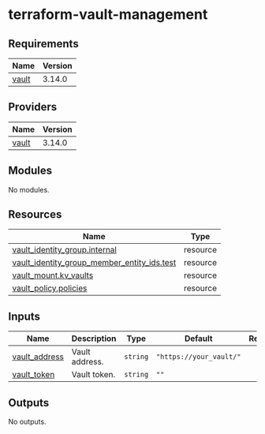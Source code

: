 # terraform-vault-management
<!-- BEGIN_TF_DOCS -->
## Requirements

| Name | Version |
|------|---------|
| <a name="requirement_vault"></a> [vault](#requirement\_vault) | 3.14.0 |

## Providers

| Name | Version |
|------|---------|
| <a name="provider_vault"></a> [vault](#provider\_vault) | 3.14.0 |

## Modules

No modules.

## Resources

| Name | Type |
|------|------|
| [vault_identity_group.internal](https://registry.terraform.io/providers/hashicorp/vault/3.14.0/docs/resources/identity_group) | resource |
| [vault_identity_group_member_entity_ids.test](https://registry.terraform.io/providers/hashicorp/vault/3.14.0/docs/resources/identity_group_member_entity_ids) | resource |
| [vault_mount.kv_vaults](https://registry.terraform.io/providers/hashicorp/vault/3.14.0/docs/resources/mount) | resource |
| [vault_policy.policies](https://registry.terraform.io/providers/hashicorp/vault/3.14.0/docs/resources/policy) | resource |

## Inputs

| Name | Description | Type | Default | Required |
|------|-------------|------|---------|:--------:|
| <a name="input_vault_address"></a> [vault\_address](#input\_vault\_address) | Vault address. | `string` | `"https://your_vault/"` | no |
| <a name="input_vault_token"></a> [vault\_token](#input\_vault\_token) | Vault token. | `string` | `""` | no |

## Outputs

No outputs.
<!-- END_TF_DOCS -->